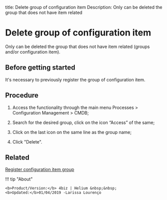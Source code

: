 title: Delete group of configuration item
Description: Only can be deleted the group that does not have item related
# Delete group of configuration item

Only can be deleted the group that does not have item related (groups and/or configuration item).

Before getting started
--------------------------

It's necessary to previously register the group of configuration item.

Procedure
-------------

1.  Access the functionality through the main menu Processes \> Configuration
    Management \> CMDB;

2.  Search for the desired group, click on the icon “Access” of the same;

3.  Click on the last icon on the same line as the group name;

4.  Click "Delete".

Related
-----------

[Register configuration item group](/en-us/4biz-helium/processes/configuration/configuration/register-configuration-item-group.html)

!!! tip "About"

    <b>Product/Version:</b> 4biz | Helium &nbsp;&nbsp;
    <b>Updated:</b>01/04/2019 -Larissa Lourenço
